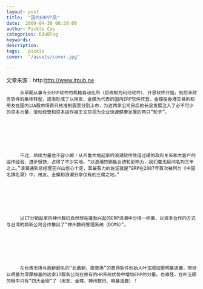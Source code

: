 ```yaml
---
layout: post  
title:  "国内ERP产品"
date:  2009-04-30 08:29:00
author: Pickle Cai  
categories: EduBlog  
keywords: 
description:   
tags:	pickle   
cover:  "/assets/cover.jpg"  

---
```


文章来源：http:http://www.itpub.ne



         从早期从事专业ERP软件的机械自动化所（后改制为利玛软件）、开思软件开始，到后来财务软件的集体转型，逐渐形成了以用友、金蝶为代表的国内ERP软件阵营，金蝶在香港交易所和用友在国内以A股市场首只核准制股票分别上市，为这两家公司日后的长足发展注入了必不可少的资本力量，滚动经营和资本运作被王文京视为企业快速健康发展的两只“轮子”。



 



         不过，后续力量也不容小觑！从齐鲁大地起家的浪潮软件凭借过硬的政府关系和大客户的运作经验，进步很快，占得了不少实地。“以浪潮的销售业绩和影响力，我们毫无疑问名列三甲之上。”浪潮通软总经理王兴山信心十足，其最有力的佐证就是“ERP在2007年首次被列为《中国名牌名录》中，用友、金蝶和浪潮分享仅有的三席之地。”



 



         以IT分销起家的神州数码自然想在蓬勃兴起的ERP浪潮中分得一杯羹，以资本合作的方式与台湾的鼎新公司合作推出了“神州数码管理系统（DCMS）”。



 



         在台湾市场与鼎新起名的“北鼎新、南普扬”的普扬软件创始人叶玉顺加盟明基逐鹿，带领以明基为深厚根基的这家IT服务公司在原有的HR系统优势中增加ERP的分量。也难怪，在叶玉顺的眼中只有“四大金刚”了（用友、金蝶、神州数码、明基逐鹿）！ 





		    
